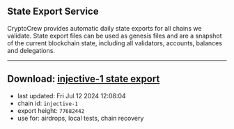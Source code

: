 ## State Export Service
CryptoCrew provides automatic daily state exports for all chains we validate. State export files can be used as genesis files and are a snapshot of the current blockchain state, including all validators, accounts, balances and delegations.

---
**Download: [injective-1 state export](https://dl-eu2.ccvalidators.com/SERVICE/injective/injective-1_export_77682442.json)**
---

- last updated: Fri Jul 12 2024 12:08:04
- chain id: `injective-1`
- export height: `77682442`
- use for: airdrops, local tests, chain recovery
